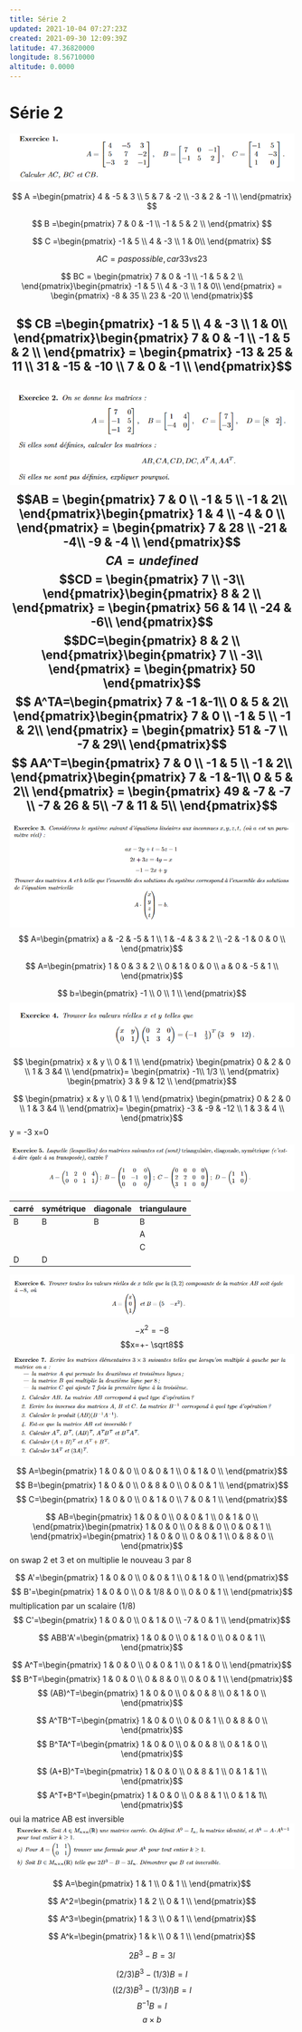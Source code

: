 ```yaml
---
title: Série 2
updated: 2021-10-04 07:27:23Z
created: 2021-09-30 12:09:39Z
latitude: 47.36820000
longitude: 8.56710000
altitude: 0.0000
---
```


# Série 2

![bc5afb13ff71c56d9c37308a04cacae7.png](../../_resources/bc5afb13ff71c56d9c37308a04cacae7.png)

$$
A =\begin{pmatrix}
  4 & -5 & 3 \\
  5 & 7 & -2  \\
  -3 & 2 & -1 \\
\end{pmatrix}
$$

$$
B =\begin{pmatrix}
  7 & 0 & -1 \\
  -1 & 5 & 2  \\
\end{pmatrix}
$$

$$
C =\begin{pmatrix}
  -1 & 5 \\
  4 & -3  \\
  1 & 0\\
\end{pmatrix}
$$

$$ AC = pas possible, car 33 vs 23 $$

$$ BC = \begin{pmatrix}
  7 & 0 & -1 \\
  -1 & 5 & 2  \\
\end{pmatrix}\begin{pmatrix}
  -1 & 5 \\
  4 & -3  \\
  1 & 0\\
\end{pmatrix} = \begin{pmatrix}
  -8 & 35 \\
  23 & -20  \\
\end{pmatrix}$$

$$ CB =\begin{pmatrix}
  -1 & 5 \\
  4 & -3  \\
  1 & 0\\
\end{pmatrix}\begin{pmatrix}
  7 & 0 & -1 \\
  -1 & 5 & 2  \\
\end{pmatrix} = \begin{pmatrix}
  -13 & 25 & 11 \\
   31 & -15 & -10 \\
    7 & 0 & -1 \\
\end{pmatrix}$$
-------------
![f039bbc9fef78dc04236399c20060d23.png](../../_resources/f039bbc9fef78dc04236399c20060d23.png)
$$AB = \begin{pmatrix}
  7 & 0 \\
  -1 & 5  \\
  -1 & 2\\
\end{pmatrix}\begin{pmatrix}
  1 & 4 \\
  -4 & 0  \\
\end{pmatrix} = \begin{pmatrix}
    7 & 28 \\
   -21 & -4\\
    -9 & -4 \\
\end{pmatrix}$$
$$CA = undefined$$
$$CD = \begin{pmatrix}
  7 \\
  -3\\
\end{pmatrix}\begin{pmatrix}
  8 & 2 \\
\end{pmatrix} = \begin{pmatrix}
    56 & 14 \\
   -24 & -6\\
\end{pmatrix}$$
$$DC=\begin{pmatrix}
  8 & 2 \\
\end{pmatrix}\begin{pmatrix}
  7 \\
  -3\\
\end{pmatrix} = \begin{pmatrix}
    50
\end{pmatrix}$$
$$ A^TA=\begin{pmatrix}
  7 & -1 &-1\\
  0 & 5 &  2\\
\end{pmatrix}\begin{pmatrix}
  7 & 0 \\
  -1 & 5  \\
  -1 & 2\\
\end{pmatrix} = \begin{pmatrix}
    51 & -7 \\
   -7 & 29\\
\end{pmatrix}$$
$$ AA^T=\begin{pmatrix}
  7 & 0 \\
  -1 & 5  \\
  -1 & 2\\
\end{pmatrix}\begin{pmatrix}
  7 & -1 &-1\\
  0 & 5 &  2\\
\end{pmatrix} = \begin{pmatrix}
    49 & -7 & -7 \\
   -7 & 26 & 5\\
   -7 & 11 & 5\\
\end{pmatrix}$$
-------
![0a6960b37baf0f35994085c4cd4ec9c8.png](../../_resources/0a6960b37baf0f35994085c4cd4ec9c8.png)
$$ A=\begin{pmatrix}
    a & -2 & -5 & 1 \\
    1 & -4 & 3 & 2 \\
	 -2 & -1 & 0 & 0 \\
\end{pmatrix}$$

$$ A=\begin{pmatrix}
    1 & 0 & 3 & 2 \\
	 0 & 1 & 0 & 0 \\
     a & 0 & -5 & 1 \\
\end{pmatrix}$$

$$ b=\begin{pmatrix}
    -1 \\
    0  \\
	 1 \\
\end{pmatrix}$$
![e80317954e26c7e432202b0e3681acd3.png](../../_resources/e80317954e26c7e432202b0e3681acd3.png)

$$ \begin{pmatrix}
    x & y \\
	 0 & 1 \\
\end{pmatrix}
 \begin{pmatrix}
    0 & 2 & 0 \\
	1 & 3 &4 \\
\end{pmatrix}=
 \begin{pmatrix}
    -1\\
	 1/3 \\
\end{pmatrix}
 \begin{pmatrix}
	 3 & 9 & 12 \\
\end{pmatrix}$$

$$ \begin{pmatrix}
    x & y \\
	 0 & 1 \\
\end{pmatrix}
 \begin{pmatrix}
    0 & 2 & 0 \\
	1 & 3 &4 \\
\end{pmatrix}=
 \begin{pmatrix}
	 -3 & -9 & -12 \\
	 1 & 3 & 4 \\
\end{pmatrix}$$
y = -3
x=0

![0c39d4ace72fdae8c016c315e89eeaf9.png](../../_resources/0c39d4ace72fdae8c016c315e89eeaf9.png)

|carré|symétrique|diagonale|triangulaure|
|-|-|-|-|
|B|B|B|B|
| | | |A|
| | | |C|
|D|D| | |


![59c7b196e103f85b9dd95cc8cc0c4d23.png](../../_resources/59c7b196e103f85b9dd95cc8cc0c4d23.png)
$$-x^2 = -8$$
$$x=+- \sqrt8$$
![9dc5cbcc4099371819b3fc95bec9124e.png](../../_resources/9dc5cbcc4099371819b3fc95bec9124e.png)

$$ A=\begin{pmatrix}
1 & 0 & 0 \\
0 & 0 & 1 \\
0 & 1 & 0 \\
\end{pmatrix}$$
$$ B=\begin{pmatrix}
1 & 0 & 0 \\
0 & 8 & 0 \\
0 & 0 & 1 \\
\end{pmatrix}$$
$$ C=\begin{pmatrix}
1 & 0 & 0 \\
0 & 1 & 0 \\
7 & 0 & 1 \\
\end{pmatrix}$$

$$ AB=\begin{pmatrix}
1 & 0 & 0 \\
0 & 0 & 1 \\
0 & 1 & 0 \\
\end{pmatrix}\begin{pmatrix}
1 & 0 & 0 \\
0 & 8 & 0 \\
0 & 0 & 1 \\
\end{pmatrix}=\begin{pmatrix}
1 & 0 & 0 \\
0 & 0 & 1 \\
0 & 8 & 0 \\
\end{pmatrix}$$
on swap 2 et 3 et on multiplie le nouveau 3 par 8

$$ A'=\begin{pmatrix}
1 & 0 & 0 \\
0 & 0 & 1 \\
0 & 1 & 0 \\
\end{pmatrix}$$
$$ B'=\begin{pmatrix}
1 & 0 & 0 \\
0 & 1/8 & 0 \\
0 & 0 & 1 \\
\end{pmatrix}$$
multiplication par un scalaire (1/8)
$$ C'=\begin{pmatrix}
1 & 0 & 0 \\
0 & 1 & 0 \\
-7 & 0 & 1 \\
\end{pmatrix}$$


$$ ABB'A'=\begin{pmatrix}
1 & 0 & 0 \\
0 & 1 & 0 \\
0 & 0 & 1 \\
\end{pmatrix}$$

$$ A^T=\begin{pmatrix}
1 & 0 & 0 \\
0 & 0 & 1 \\
0 & 1 & 0 \\
\end{pmatrix}$$
$$ B^T=\begin{pmatrix}
1 & 0 & 0 \\
0 & 8 & 0 \\
0 & 0 & 1 \\
\end{pmatrix}$$
$$ (AB)^T=\begin{pmatrix}
1 & 0 & 0 \\
0 & 0 & 8 \\
0 & 1 & 0 \\
\end{pmatrix}$$

$$ A^TB^T=\begin{pmatrix}
1 & 0 & 0 \\
0 & 0 & 1 \\
0 & 8 & 0 \\
\end{pmatrix}$$
$$ B^TA^T=\begin{pmatrix}
1 & 0 & 0 \\
0 & 0 & 8 \\
0 & 1 & 0 \\
\end{pmatrix}$$

$$ (A+B)^T=\begin{pmatrix}
1 & 0 & 0 \\
0 & 8 & 1 \\
0 & 1 & 1 \\
\end{pmatrix}$$
$$ A^T+B^T=\begin{pmatrix}
1 & 0 & 0 \\
0 & 8 & 1 \\
0 & 1 & 1\\
\end{pmatrix}$$
oui la matrice AB est inversible
![8e06c78af90b825c25280e73d5094745.png](../../_resources/8e06c78af90b825c25280e73d5094745.png)

$$ A=\begin{pmatrix}
1 & 1 \\
0 & 1 \\
\end{pmatrix}$$

$$ A^2=\begin{pmatrix}
1 & 2 \\
0 & 1 \\
\end{pmatrix}$$

$$ A^3=\begin{pmatrix}
1 & 3 \\
0 & 1 \\
\end{pmatrix}$$

$$ A^k=\begin{pmatrix}
1 & k \\
0 & 1 \\
\end{pmatrix}$$


$$ 2B^3-B =3I$$


$$ (2/3)B^3-(1/3)B =I$$
$$ ((2/3)B^3-(1/3)I)B =I$$
$$B^{-1}B=I$$
$$ a\times b$$